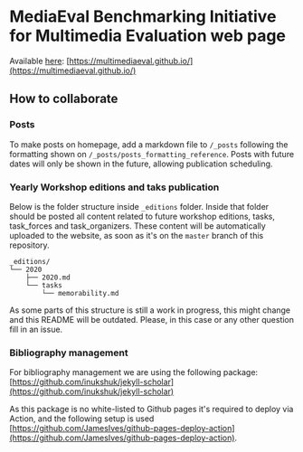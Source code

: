 # MediaEval Benchmarking Initiative for Multimedia Evaluation web page

Available [here](https://multimediaeval.github.io/): [https://multimediaeval.github.io/](https://multimediaeval.github.io/)

## How to collaborate

### Posts

To make posts on homepage, add a markdown file to `/_posts` following the formatting shown on `/_posts/posts_formatting_reference`.
Posts with future dates will only be shown in the future, allowing publication scheduling.

### Yearly Workshop editions and taks publication

Below is the folder structure inside `_editions` folder. Inside that folder should be posted all content related to future workshop editions, tasks, task_forces and task_organizers. These content will be automatically uploaded to the website, as soon as it's on the `master` branch of this repository.

```
_editions/
└── 2020
    ├── 2020.md
    └── tasks
        └── memorability.md
```

As some parts of this structure is still a work in progress, this might change and this README will be outdated. Please, in this case or any other question fill in an issue.

### Bibliography management

For bibliography management we are using the following package: [https://github.com/inukshuk/jekyll-scholar](https://github.com/inukshuk/jekyll-scholar)

As this package is no white-listed to Github pages it's required to deploy via Action, and the following setup is used [https://github.com/JamesIves/github-pages-deploy-action](https://github.com/JamesIves/github-pages-deploy-action).